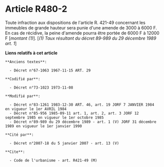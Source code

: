 # Article R480-2

Toute infraction aux dispositions de l'article R. 421-49 concernant les immeubles de grande hauteur  sera punie d'une amende
de 3000 à 6000 F. En cas de récidive, la peine d'amende pourra être portée de 6000 F à 12000 F [*montant (1)*]. [*(1) Taux
résultant du décret 89-989 du 29 décembre 1989 art. 1*]

**Liens relatifs à cet article**

	**Anciens textes**:

	  - Décret n°67-1063 1967-11-15 ART. 29

	**Codifié par**:

	  - Décret n°73-1023 1973-11-08

	**Modifié par**:

	  - Décret n°83-1261 1983-12-30 ART. 46, art. 19 JORF 7 JANVIER 1984 en vigueur le 1er AVRIL 1984
	  - Décret n°85-956 1985-09-11 art. 1, art. 2, art. 3 JORF 12 septembre 1985 en vigueur le 1er octobre 1985
	  - Décret n°89-989 du 29 décembre 1989 - art. 1 (V) JORF 31 décembre 1989 en vigueur le 1er janvier 1990

	**Cité par**:

	  - Décret n°2007-18 du 5 janvier 2007 - art. 13 (V)

	**Cite**:

	  - Code de l'urbanisme - art. R421-49 (M)
